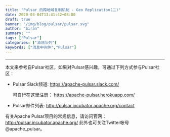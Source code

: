 ```yaml
---
title: "Pulsar 的跨地域复制机制 - Geo Replication(二)"
date: 2020-03-04T13:41:42+08:00
draft: true
banner: "/img/blog/pulsar/pulsar.svg"
author: "Siran"
summary: ""
tags: ["Pulsar"]
categories: ["消息队列"]
keywords: ["消息中间件","Pulsar"]
---
```



****
本文来参考自Pulsar社区，如果对Pulsar感兴趣，可通过下列方式参与Pulsar社区：

- Pulsar Slack频道: 
  https://apache-pulsar.slack.com/
  
  可自行在这里注册：
  https://apache-pulsar.herokuapp.com/

- Pulsar邮件列表: http://pulsar.incubator.apache.org/contact



有关Apache Pulsar项目的常规信息，请访问官网：
http://pulsar.incubator.apache.org/
此外也可关注Twitter帐号@apache_pulsar。

